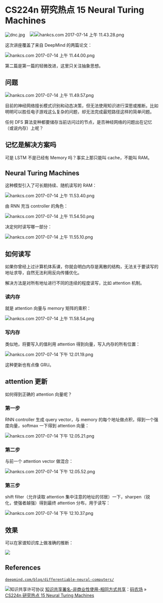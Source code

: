 # CS224n 研究热点 15 Neural Turing Machines

![dnc.jpg](img/1ac77a8b2a88f5063ddbfdc3a9dbfaed.jpg "dnc.jpg")    ![](img/0d43f3d355b56c92d7dad7adffe00d74.jpg)![hankcs.com 2017-07-14 上午 11.43.28.png](img/ae19686eb06f890c59b7d171a8f99e31.jpg "hankcs.com 2017-07-14 上午 11.43.28.png")

这次讲座覆盖了来自 DeepMind 的两篇论文：

![hankcs.com 2017-07-14 上午 11.44.00.png](img/402c170331df4e3877c31b26f327bc99.jpg "hankcs.com 2017-07-14 上午 11.44.00.png")

第二篇是第一篇的轻微改进，这里只关注抽象思想。

## 问题 

![hankcs.com 2017-07-14 上午 11.49.57.png](img/182a97319f14c60337608e6448ed254e.jpg "hankcs.com 2017-07-14 上午 11.49.57.png")

目前的神经网络擅长模式识别和动态决策，但无法使用知识进行深思或推断。比如明明可以胜任电子游戏这么复杂的问题，却无法完成最短路径这样的简单问题。

任何 DFS 算法变种都要储存当前访问过的节点，是否神经网络的问题出在记忆（或说内存）上呢？

## 记忆是解决方案吗

可是 LSTM 不是已经有 Memory 吗？事实上那只能叫 cache，不能叫 RAM。

## Neural Turing Machines

这种模型引入了可长期持续、随机读写的 RAM：

![hankcs.com 2017-07-14 上午 11.53.40.png](img/e548d22a1f0bd2208b012d640b68d96a.jpg "hankcs.com 2017-07-14 上午 11.53.40.png")

由 RNN 充当 controller 的角色：

![hankcs.com 2017-07-14 上午 11.54.50.png](img/1a6223271dd361aa22b990c2d58c7cda.jpg "hankcs.com 2017-07-14 上午 11.54.50.png")

决定何时读写哪一部分：

![hankcs.com 2017-07-14 上午 11.55.10.png](img/f51ce10b41127f8ea462818c3394784e.jpg "hankcs.com 2017-07-14 上午 11.55.10.png")

## 如何读写

如果你曾经上过计算机体系课，你就会明白内存是离散的结构，无法关于要读写的地址求导，自然无法利用反向传播优化。

解决方法是对所有地址进行不同的连续的程度读写，比如 attention 机制。

### 读内存

就是 attention 向量与 memory 矩阵的乘积：

![hankcs.com 2017-07-14 上午 11.58.54.png](img/a01bc5b88b209fa2db4a140288c81e0c.jpg "hankcs.com 2017-07-14 上午 11.58.54.png")

### 写内存

类似地，将要写入的值利用 attention 得到向量，写入内存的所有位置：

![hankcs.com 2017-07-14 下午 12.01.19.png](img/0620fead234075118a7497a5c94800a4.jpg "hankcs.com 2017-07-14 下午 12.01.19.png")

这种更新也有点像 GRU。

## attention 更新

如何得到正确的 attention 向量呢？

### 第一步

RNN controller 生成 query vector，与 memory 的每个地址做点积，得到一个强度向量，softmax 一下得到 attention 向量：

![hankcs.com 2017-07-14 下午 12.05.21.png](img/fdb2a323cb92d9ffc6d705d04ecf4218.jpg "hankcs.com 2017-07-14 下午 12.05.21.png")

### 第二步

与前一个 attention vector 做混合：

![hankcs.com 2017-07-14 下午 12.05.52.png](img/0d0d98a509fa6b0280eaf63b2e2cba7e.jpg "hankcs.com 2017-07-14 下午 12.05.52.png")

### 第三步

shift filter（允许读取 attention 集中注意的地址的邻居）一下，sharpen（锐化，使强者越强）得到最终 attention 分布，用于读写：

![hankcs.com 2017-07-14 下午 12.10.37.png](img/0489c5ce6108c0616cbdafe3dcc6c2f8.jpg "hankcs.com 2017-07-14 下午 12.10.37.png")

## 效果

可以在家谱知识库上做准确的推断：

![](img/0d43f3d355b56c92d7dad7adffe00d74.jpg)

## References

[`deepmind.com/blog/differentiable-neural-computers/`](https://deepmind.com/blog/differentiable-neural-computers/) 

![知识共享许可协议](http://www.hankcs.com/license/) [知识共享署名-非商业性使用-相同方式共享](http://www.hankcs.com/license/)：[码农场](http://www.hankcs.com) » [CS224n 研究热点 15 Neural Turing Machines](http://www.hankcs.com/nlp/cs224n-neural-turing-machines.html)